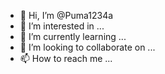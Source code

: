 - 👋 Hi, I’m @Puma1234a
- 👀 I’m interested in ...
- 🌱 I’m currently learning ...
- 💞️ I’m looking to collaborate on ...
- 📫 How to reach me ...

<!---
Puma1234a/Puma1234a is a ✨ special ✨ repository because its `README.md` (this file) appears on your GitHub profile.
You can click the Preview link to take a look at your changes.
--->
